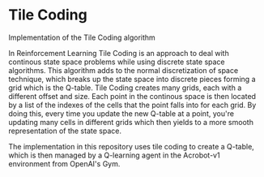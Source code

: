# Tile Coding
Implementation of the Tile Coding algorithm

In Reinforcement Learning Tile Coding is an approach to deal with continous state space problems while using discrete state space algorithms. This algorithm adds to the normal discretization of space technique, which breaks up the state space into discrete pieces forming a grid which is the Q-table. Tile Coding creates many grids, each with a different offset and size. Each point in the continous space is then located by a list of the indexes of the cells that the point falls into for each grid. By doing this, every time you update the new Q-table at a point, you're updating many cells in different grids which then yields to a more smooth representation of the state space.

The implementation in this repository uses tile coding to create a Q-table, which is then managed by a Q-learning agent in the Acrobot-v1 environment from OpenAI's Gym.
